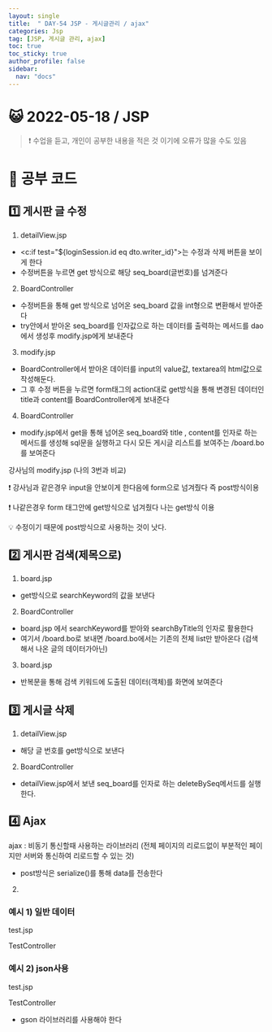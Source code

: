 ```yaml
---
layout: single
title:  " DAY-54 JSP - 게시글관리 / ajax"
categories: Jsp
tag: [JSP, 게시글 관리, ajax]
toc: true
toc_sticky: true
author_profile: false
sidebar:
  nav: "docs"
---
```




# 😺 2022-05-18 / JSP

<!--Quote-->
> ❗ 수업을 듣고, 개인이 공부한 내용을 적은 것 이기에 오류가 많을 수도 있음



# 🔔 공부 코드

## 1️⃣ 게시판 글 수정

1) detailView.jsp

<script src="https://gist.github.com/kimyeong96/1f11dd377a37394aad47ff4a2e63d492.js"></script>

- <c:if test="${loginSession.id eq dto.writer_id}">는 <!-- 현재 접속해있는 세션의 id가 글을 작성한 사람의 id와 같다면 --> 수정과 삭제 버튼을 보이게 한다
- 수정버튼을 누르면 get 방식으로 해당 seq_board(글번호)를 넘겨준다

2) BoardController

<script src="https://gist.github.com/kimyeong96/979b12ef3698359948ca91f0dd0a327c.js"></script>

- 수정버튼을 통해 get 방식으로 넘어온 seq_board 값을 int형으로 변환해서 받아준다
- try안에서 받아온 seq_board를 인자값으로 하는 데이터를 출력하는 메서드를 dao에서 생성후 modify.jsp에게 보내준다

3) modify.jsp

<script src="https://gist.github.com/kimyeong96/bcb2070b32a84f317ef594973d5bb933.js"></script>

- BoardController에서 받아온 데이터를 input의 value값, textarea의 html값으로 작성해둔다.
- 그 후 수정 버튼을 누르면 form태그의 action대로 get방식을 통해 변경된 데이터인 title과 content를 BoardController에게 보내준다

4) BoardController

<script src="https://gist.github.com/kimyeong96/866603dcbc2c7064478cbbf54db4e7a3.js"></script>

- modify.jsp에서 get을 통해 넘어온 seq_board와 title , content를 인자로 하는 메서드를 생성해 sql문을 실행하고 다시 모든 게시글 리스트를 보여주는 /board.bo를 보여준다

강사님의 modify.jsp (나의 3번과 비교)

<script src="https://gist.github.com/kimyeong96/44a97f4ded9bdeff5105a44e511ec56c.js"></script>

❗ 강사님과 같은경우 input을 안보이게 한다음에 form으로 넘겨줬다 즉 post방식이용

❗ 나같은경우 form 태그안에 get방식으로 넘겨줬다 나는 get방식 이용

💡 수정이기 때문에 post방식으로 사용하는 것이 낫다.

## 2️⃣ 게시판 검색(제목으로)

1) board.jsp

<script src="https://gist.github.com/kimyeong96/5de8a18b6e25b1680aaa07285a4d0a86.js"></script>

- get방식으로 searchKeyword의 값을 보낸다

2) BoardController

<script src="https://gist.github.com/kimyeong96/121dc286d7cc04516fb60c8024659378.js"></script>

- board.jsp 에서 searchKeyword를 받아와 searchByTitle의 인자로 활용한다
- 여기서 /board.bo로 보내면 /board.bo에서는 기존의 전체 list만 받아온다 (검색해서 나온 글의 데이터가아닌)

3) board.jsp

<script src="https://gist.github.com/kimyeong96/057c5713912450bb12c26fcdd57dd6dd.js"></script>

- 반복문을 통해 검색 키워드에 도출된 데이터(객체)를 화면에 보여준다

## 3️⃣ 게시글 삭제

1) detailView.jsp

<script src="https://gist.github.com/kimyeong96/7f9429d6454a7216d29f8c8681e815f7.js"></script>

- 해당 글 번호를 get방식으로 보낸다

2) BoardController

<script src="https://gist.github.com/kimyeong96/8c81a5e9f7f46e5683e56a07568dda7b.js"></script>

- detailView.jsp에서 보낸 seq_board를 인자로 하는 deleteBySeq메서드를 실행한다.

## 4️⃣ Ajax

ajax : 비동기 통신할때 사용하는 라이브러리 (전체 페이지의 리로드없이 부분적인 페이지만 서버와 통신하여 리로드할 수 있는 것)

<script src="https://gist.github.com/kimyeong96/073e5fe6802c71223cccf87ef24bf875.js"></script>

<script src="https://gist.github.com/kimyeong96/0b955bd77100c0a0dc00876333fe3607.js"></script>

- post방식은 serialize()를 통해 data를 전송한다

2)

<script src="https://gist.github.com/kimyeong96/8e5d765d0b5b7ac057afeea1208acf46.js"></script>

### 예시 1) 일반 데이터

test.jsp

<script src="https://gist.github.com/kimyeong96/49eeb3bbf4ca593431be25a6ee3667c1.js"></script>

TestController

<script src="https://gist.github.com/kimyeong96/7e5b605f1715a28d67e2c47173708031.js"></script>

### 예시 2) json사용

test.jsp

<script src="https://gist.github.com/kimyeong96/a80b0b2974d8a12db01b5b3d2247050c.js"></script>

TestController

<script src="https://gist.github.com/kimyeong96/73f916fbab5d4838f7d6fa845df1d7e4.js"></script>

- gson 라이브러리를 사용해야 한다